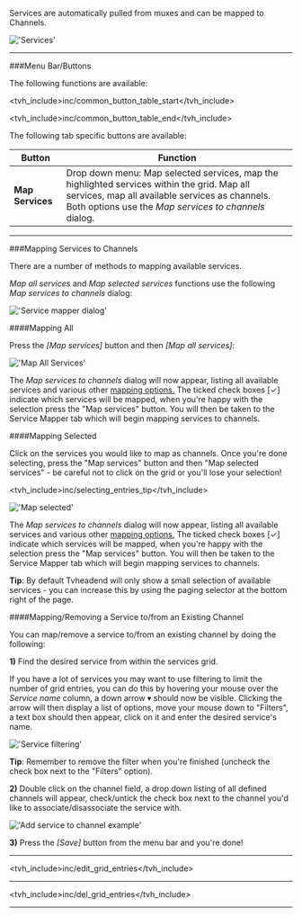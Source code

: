 Services are automatically pulled from muxes and can be mapped to Channels.

!['Services'](static/img/doc/configdvbservices.png)

---

###Menu Bar/Buttons

The following functions are available:


<tvh_include>inc/common_button_table_start</tvh_include>

<tvh_include>inc/common_button_table_end</tvh_include>

The following tab specific buttons are available: 

Button         | Function
---------------|---------
**Map Services** | Drop down menu: Map selected services, map the highlighted services within the grid. Map all services, map all available services as channels. Both options use the *Map services to channels* dialog. 

---

###Mapping Services to Channels

There are a number of methods to mapping available services.

*Map all services* and *Map selected services* functions use the 
following *Map services to channels* dialog:

!['Service mapper dialog'](static/img/doc/mapservicesdialog.png)

####Mapping All

Press the *[Map services]* button and then *[Map all services]*: 

!['Map All Services'](static/img/doc/mapservicesall.png)
  
The *Map services to channels* dialog will now appear, listing all available services and various 
other [mapping options.](class/service_mapper) The ticked check boxes 
[✓] indicate which services will be mapped, when you're happy with the selection press 
the "Map services" button. You will then be taken to the Service 
Mapper tab which will begin mapping services to channels. 
  
####Mapping Selected

Click on the services you would like to map as channels. Once you're 
done selecting, press the "Map services" button and then 
"Map selected services" - be careful not to click on the grid or 
you'll lose your selection!

<tvh_include>inc/selecting_entries_tip</tvh_include>

!['Map selected'](static/img/doc/mapselectedservices.png)
    
The *Map services to channels* dialog will now appear, listing all available services and various 
other [mapping options.](class/service_mapper) The ticked 
check boxes [✓] indicate which services will be mapped, when you're 
happy with the selection press the "Map services" button. You will 
then be taken to the Service Mapper tab which will begin mapping 
services to channels. 

**Tip**: By default Tvheadend will only show a small selection of 
available services - you can increase this by using the paging 
selector at the bottom right of the page.
  
####Mapping/Removing a Service to/from an Existing Channel

You can map/remove a service to/from an existing channel by doing the following:

**1)** Find the desired service from within the services grid. 

If you have a lot of services you may want to use filtering to limit the 
number of grid entries, you can do this by hovering your mouse over the 
*Service name* column, a down arrow ▾ should now be visible. Clicking 
the arrow will then display a list of options, move your mouse down to 
"Filters", a text box should then appear, click on it and enter the 
desired service's name.

!['Service filtering'](static/img/doc/servicefilter.png)

**Tip**: Remember to remove the filter when you're finished (uncheck the 
check box next to the "Filters" option). 

**2)** Double click on the channel field, a drop down listing of all defined 
channels will appear, check/untick the check box next to the channel 
you'd like to associate/disassociate the service with. 

!['Add service to channel example'](static/img/doc/addservicetochannel.png)

**3)** Press the *[Save]* button from the menu bar and you're done!

---

<tvh_include>inc/edit_grid_entries</tvh_include>

---

<tvh_include>inc/del_grid_entries</tvh_include>

---
